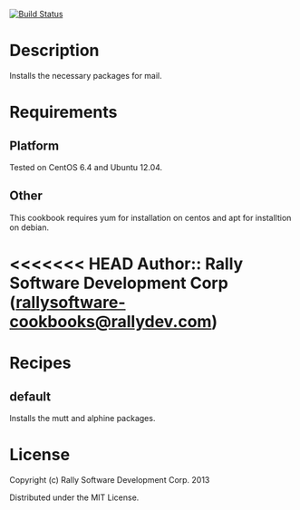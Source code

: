 [![Build Status](https://travis-ci.org/RallySoftware-cookbooks/mail-client.png?branch=master)](https://travis-ci.org/RallySoftware-cookbooks/mail-client)

Description
===========
Installs the necessary packages for mail.

Requirements
============

Platform
--------
Tested on CentOS 6.4 and Ubuntu 12.04.

Other
-----

This cookbook requires yum for installation on centos and apt for installtion on debian.

<<<<<<< HEAD
Author:: Rally Software Development Corp (<rallysoftware-cookbooks@rallydev.com>)
=======
Recipes
=======

default
-------

Installs the mutt and alphine packages.

License
=======
Copyright (c) Rally Software Development Corp. 2013

Distributed under the MIT License.

